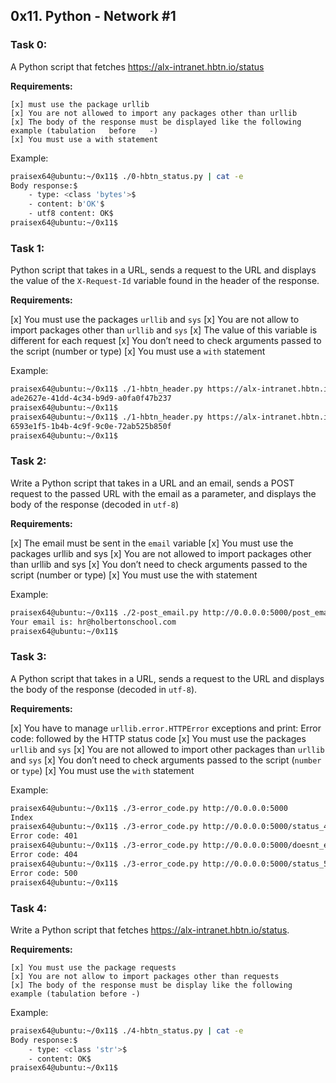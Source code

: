 ## 0x11. Python - Network #1

### Task 0:

 A Python script that fetches https://alx-intranet.hbtn.io/status 

 **Requirements:**

    [x] must use the package urllib
    [x] You are not allowed to import any packages other than urllib
    [x] The body of the response must be displayed like the following example (tabulation   before   -)
    [x] You must use a with statement

Example:

```bash
praisex64@ubuntu:~/0x11$ ./0-hbtn_status.py | cat -e
Body response:$
    - type: <class 'bytes'>$
    - content: b'OK'$
    - utf8 content: OK$
praisex64@ubuntu:~/0x11$ 

```


### Task 1:

 Python script that takes in a URL, sends a request to the URL and displays the value of the `X-Request-Id` variable found in the header of the response.

 **Requirements:**
    
   [x] You must use the packages `urllib` and `sys`
   [x] You are not allow to import packages other than `urllib` and `sys`
   [x] The value of this variable is different for each request
   [x] You don’t need to check arguments passed to the script (number or type)
   [x] You must use a `with` statement


Example:

```bash
praisex64@ubuntu:~/0x11$ ./1-hbtn_header.py https://alx-intranet.hbtn.io
ade2627e-41dd-4c34-b9d9-a0fa0f47b237
praisex64@ubuntu:~/0x11$ 
praisex64@ubuntu:~/0x11$ ./1-hbtn_header.py https://alx-intranet.hbtn.io
6593e1f5-1b4b-4c9f-9c0e-72ab525b850f
praisex64@ubuntu:~/0x11$ 

```


### Task 2:

Write a Python script that takes in a URL and an email, sends a POST request to the passed URL with the email as a parameter, and displays the body of the response (decoded in `utf-8`)

 **Requirements:**
    
   [x] The email must be sent in the `email` variable
   [x] You must use the packages urllib and sys
   [x] You are not allowed to import packages other than urllib and sys
   [x] You don’t need to check arguments passed to the script (number or type)
   [x] You must use the with statement


Example:

```bash
praisex64@ubuntu:~/0x11$ ./2-post_email.py http://0.0.0.0:5000/post_email hr@holbertonschool.com
Your email is: hr@holbertonschool.com
praisex64@ubuntu:~/0x11$ 
```


### Task 3:

A Python script that takes in a URL, sends a request to the URL and displays the body of the response (decoded in `utf-8`).

 **Requirements:**

    
   [x] You have to manage `urllib.error.HTTPError` exceptions and print: Error code: followed by the HTTP  status code
   [x] You must use the packages `urllib` and `sys`
   [x] You are not allowed to import other packages than `urllib` and `sys`
   [x] You don’t need to check arguments passed to the script (`number` or `type`)
   [x] You must use the `with` statement


Example:

```bash
praisex64@ubuntu:~/0x11$ ./3-error_code.py http://0.0.0.0:5000
Index
praisex64@ubuntu:~/0x11$ ./3-error_code.py http://0.0.0.0:5000/status_401
Error code: 401
praisex64@ubuntu:~/0x11$ ./3-error_code.py http://0.0.0.0:5000/doesnt_exist
Error code: 404
praisex64@ubuntu:~/0x11$ ./3-error_code.py http://0.0.0.0:5000/status_500
Error code: 500
praisex64@ubuntu:~/0x11$ 
```

### Task 4:

Write a Python script that fetches https://alx-intranet.hbtn.io/status.

 **Requirements:**

    [x] You must use the package requests
    [x] You are not allow to import packages other than requests
    [x] The body of the response must be display like the following example (tabulation before -)



Example:

```bash
praisex64@ubuntu:~/0x11$ ./4-hbtn_status.py | cat -e
Body response:$
    - type: <class 'str'>$
    - content: OK$
praisex64@ubuntu:~/0x11$ 

```


